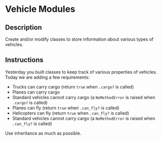 # Vehicle Modules

## Description

Create and/or modify classes to store information about various types of vehicles.

## Instructions

Yesterday you built classes to keep track of various properties of vehicles.  Today we are adding a few requirements:

* Trucks can carry cargo (return `true` when `.cargo?` is called)
* Planes can carry cargo
* Standard vehicles cannot carry cargo (a `NoMethodError` is raised when `.cargo?` is called)
* Planes can fly (return `true` when `.can_fly?` is called)
* Helicopters can fly (return `true` when `.can_fly?` is called)
* Standard vehicles cannot carry cargo (a `NoMethodError` is raised when `.can_fly?` is called)

Use inheritance as much as possible.
